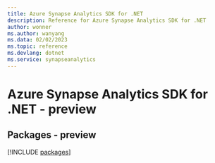 ```yaml
---
title: Azure Synapse Analytics SDK for .NET
description: Reference for Azure Synapse Analytics SDK for .NET
author: wonner
ms.author: wanyang
ms.data: 02/02/2023
ms.topic: reference
ms.devlang: dotnet
ms.service: synapseanalytics
---
```

# Azure Synapse Analytics SDK for .NET - preview
## Packages - preview
[!INCLUDE [packages](synapse-analytics-index.md)]